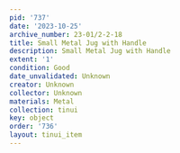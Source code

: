 ```yaml
---
pid: '737'
date: '2023-10-25'
archive_number: 23-01/2-2-18
title: Small Metal Jug with Handle
description: Small Metal Jug with Handle
extent: '1'
condition: Good
date_unvalidated: Unknown
creator: Unknown
collector: Unknown
materials: Metal
collection: tinui
key: object
order: '736'
layout: tinui_item
---
```


